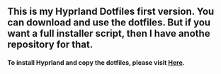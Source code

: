 <h2>This is my Hyprland Dotfiles first version. You can download and use the dotfiles. But if you want a full installer script, then I have anothe repository for that.</h2>

#### To install Hyprland and copy the dotfiles, please visit [Here](https://github.com/me-js-bro/Hyprland-Install).